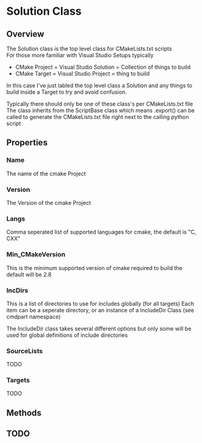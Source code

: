 # Solution Class

## Overview

The Solution class is the top level class for CMakeLists.txt scripts <br/>
For those more familiar with Visual Studio Setups typically

 * CMake Project = Visual Studio Solution = Collection of things to build
 * CMake Target = Visual Studio Project = thing to build

In this case I've just labled the top level class a Solution
and any things to build inside a Target to try and avoid confusion.

Typically there should only be one of these class's per CMakeLists.txt file
The class inherits from the ScriptBase class which means .export() can be called to generate
the CMakeLists.txt file right next to the calling python script

## Properties

### Name

The name of the cmake Project

### Version

The Version of the cmake Project

### Langs

Comma seperated list of supported languages for cmake, the default is "C, CXX"

### Min_CMakeVersion

This is the minimum supported version of cmake required to build
the default will be 2.8

### IncDirs

This is a list of directories to use for includes globally (for all targets)
Each item can be a seperate directory, or an instance of a IncludeDir Class (see cmdpart namespace)

The IncludeDir class takes several different options but only some will be used for global definitions
of include directories

### SourceLists

TODO

### Targets

TODO

## Methods

## TODO

